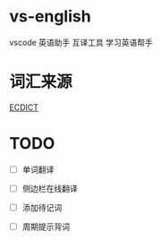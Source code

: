 # vs-english

vscode 英语助手 互译工具 学习英语帮手

# 词汇来源

[ECDICT](git@github.com:skywind3000/ECDICT.git)

# TODO

  * [ ] 单词翻译
  * [ ] 侧边栏在线翻译
  * [ ] 添加待记词
  * [ ] 周期提示背词
  
